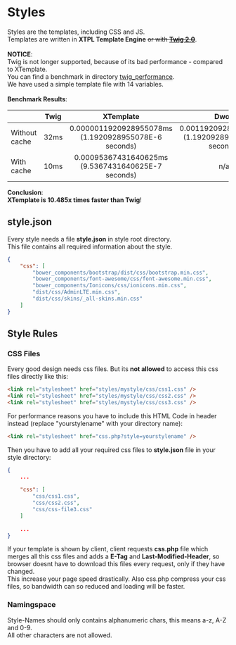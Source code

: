 # Styles

Styles are the templates, including CSS and JS.\
Templates are written in **XTPL Template Engine** ~~or with **[Twig 2.0](https://twig.symfony.com/doc/2.x/templates.html)**~~.\
\
**NOTICE**:\
Twig is not longer supported, because of its bad performance - compared to XTemplate.\
You can find a benchmark in directory [twig_performance](https://github.com/JuKu/JuKuCMS/tree/master/twig_performance).\
We have used a simple template file with 14 variables.\
\
**Benchmark Results**:

|         | Twig           | XTemplate  | Dwoo |
| --------- |:-------------:| :-----:| :-----:|
| Without cache      | 32ms | 0.0000011920928955078ms (1.1920928955078E-6 seconds)  | 0.0011920928955078ms (1.1920928955078E-6 seconds)
| With cache      | 10ms      |   0.00095367431640625ms (9.5367431640625E-7 seconds) | n/a |

**Conclusion**:\
**XTemplate is 10.485x times faster than Twig**!

## style.json

Every style needs a file **style.json** in style root directory.\
This file contains all required information about the style.

```json
{
    "css": [
        "bower_components/bootstrap/dist/css/bootstrap.min.css",
        "bower_components/font-awesome/css/font-awesome.min.css",
        "bower_components/Ionicons/css/ionicons.min.css",
        "dist/css/AdminLTE.min.css",
        "dist/css/skins/_all-skins.min.css"
    ]
}
```

## Style Rules

### CSS Files

Every good design needs css files. But its **not allowed** to access this css files directly like this:
```html
<link rel="stylesheet" href="styles/mystyle/css/css1.css" />
<link rel="stylesheet" href="styles/mystyle/css/css2.css" />
<link rel="stylesheet" href="styles/mystyle/css/css3.css" />
```

For performance reasons you have to include this HTML Code in header instead (replace "yourstylename" with your directory name):
```html
<link rel="stylesheet" href="css.php?style=yourstylename" />
```

Then you have to add all your required css files to **style.json** file in your style directory:
```json
{
    ...
    
    "css": [
        "css/css1.css",
        "css/css2.css",
        "css/css-file3.css"
    ]
    
    ...
}
```

If your template is shown by client, client requests **css.php** file which merges all this css files and adds a **E-Tag** and **Last-Modified-Header**, so browser doesnt have to download this files every request, only if they have changed.\
This increase your page speed drastically. Also css.php compress your css files, so bandwidth can so reduced and loading will be faster.

### Namingspace

Style-Names should only contains alphanumeric chars, this means a-z, A-Z and 0-9.\
All other characters are not allowed.